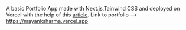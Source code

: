 <!-- This is a [Next.js](https://nextjs.org/) project bootstrapped with [`create-next-app`](https://github.com/vercel/next.js/tree/canary/packages/create-next-app). -->
<!--  -->
<!-- ## Getting Started -->
<!--  -->
<!-- First, run the development server: -->
<!--  -->
<!-- ```bash -->
<!-- npm run dev -->
<!-- # or -->
<!-- yarn dev -->
<!-- ``` -->
<!--  -->
<!-- Open [http://localhost:3000](http://localhost:3000) with your browser to see the result. -->
<!--  -->
<!-- You can start editing the page by modifying `pages/index.js`. The page auto-updates as you edit the file. -->
<!--  -->
<!-- [API routes](https://nextjs.org/docs/api-routes/introduction) can be accessed on [http://localhost:3000/api/hello](http://localhost:3000/api/hello). This endpoint can be edited in `pages/api/hello.js`. -->
<!--  -->
<!-- The `pages/api` directory is mapped to `/api/*`. Files in this directory are treated as [API routes](https://nextjs.org/docs/api-routes/introduction) instead of React pages. -->
<!--  -->
<!-- ## Learn More -->
<!--  -->
<!-- To learn more about Next.js, take a look at the following resources: -->
<!--  -->
<!-- - [Next.js Documentation](https://nextjs.org/docs) - learn about Next.js features and API. -->
<!-- - [Learn Next.js](https://nextjs.org/learn) - an interactive Next.js tutorial. -->
<!--  -->
<!-- You can check out [the Next.js GitHub repository](https://github.com/vercel/next.js/) - your feedback and contributions are welcome! -->
<!--  -->
<!-- ## Deploy on Vercel -->
<!--  -->
<!-- The easiest way to deploy your Next.js app is to use the [Vercel Platform](https://vercel.com/new?utm_medium=default-template&filter=next.js&utm_source=create-next-app&utm_campaign=create-next-app-readme) from the creators of Next.js. -->
<!--  -->
<!-- Check out our [Next.js deployment documentation](https://nextjs.org/docs/deployment) for more details. -->

A basic Portfolio App made with Next.js,Tainwind CSS and deployed on Vercel with the help of this [article](https://betterprogramming.pub/build-a-portfolio-using-next-js-tailwind-and-vercel-48c645d007ba).
Link to portfolio --> https://mayanksharma.vercel.app 
